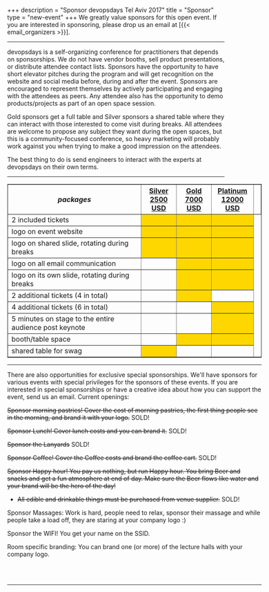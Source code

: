 +++
description = "Sponsor devopsdays Tel Aviv 2017"
title = "Sponsor"
type = "new-event"
+++
We greatly value sponsors for this open event.  If you are interested in sponsoring, please drop us an email at [{{< email_organizers >}}].

<hr>

devopsdays is a self-organizing conference for practitioners that depends on sponsorships. We do not have vendor booths, sell product presentations, or distribute attendee contact lists. Sponsors have the opportunity to have short elevator pitches during the program and will get recognition on the website and social media before, during and after the event. Sponsors are encouraged to represent themselves by actively participating and engaging with the attendees as peers. Any attendee also has the opportunity to demo products/projects as part of an open space session.
<p>
Gold sponsors get a full table and Silver sponsors a shared table where they can interact with those interested to come visit during breaks. All attendees are welcome to propose any subject they want during the open spaces, but this is a community-focused conference, so heavy marketing will probably work against you when trying to make a good impression on the attendees.
<p>
The best thing to do is send engineers to interact with the experts at devopsdays on their own terms.
<p>

<hr/>

<div style="width:590px">
<table border=1 cellspacing=1>
  <tr>
    <th><i>packages</i></th>
    <th><center><b><u>Silver<br />2500 USD</u></center></b></th>
    <th><center><b><u>Gold<br />7000 USD</u></center></b></th>
    <th><center><b><u>Platinum<br />12000 USD</u></center></b></th>
    <th></th>
  </tr>
<tr><td>2 included tickets</td><td bgcolor="gold">&nbsp;</td><td bgcolor="gold">&nbsp;</td><td bgcolor="gold">&nbsp;</td></tr>
<tr><td>logo on event website</td><td bgcolor="gold">&nbsp;</td><td bgcolor="gold">&nbsp;</td><td bgcolor="gold">&nbsp;</td></tr>
<tr><td>logo on shared slide, rotating during breaks</td><td bgcolor="gold">&nbsp;</td><td bgcolor="gold">&nbsp;</td><td bgcolor="gold">&nbsp;</td></tr>
<tr><td>logo on all email communication</td><td>&nbsp;</td><td bgcolor="gold">&nbsp;</td><td bgcolor="gold">&nbsp;</td></tr>
<tr><td>logo on its own slide, rotating during breaks</td><td>&nbsp;</td><td bgcolor="gold">&nbsp;</td><td bgcolor="gold">&nbsp;</td></tr>
<tr><td>2 additional tickets (4 in total)</td><td>&nbsp;</td><td bgcolor="gold">&nbsp;</td><td>&nbsp;</td></tr>
<tr><td>4 additional tickets (6 in total)</td><td>&nbsp;</td><td>&nbsp;</td><td bgcolor="gold">&nbsp;</td></tr>
<tr><td>5 minutes on stage to the entire audience post keynote</td><td>&nbsp;</td><td>&nbsp;</td><td bgcolor="gold">&nbsp;</td></tr>
<tr><td>booth/table space</td><td>&nbsp;</td><td bgcolor="gold">&nbsp;</td><td bgcolor="gold">&nbsp;</td></tr>
<tr><td>shared table for swag</td><td bgcolor="gold">&nbsp;</td><td>&nbsp;</td><td>&nbsp;</td></tr>
</table>
<hr/>
There are also opportunities for exclusive special sponsorships. We'll have sponsors for various events with special privileges for the sponsors of these events. If you are interested in special sponsorships or have a creative idea about how you can support the event, send us an email.
Current openings:

<strike>Sponsor morning pastries! Cover the cost of morning pastries, the first thing people see in the morning, and brand it with your logo.</strike> SOLD!

<strike>Sponsor Lunch! Cover lunch costs and you can brand it.</strike> SOLD!

<strike>Sponsor the Lanyards</strike> SOLD!


<strike>Sponsor Coffee! Cover the Coffee costs and brand the coffee cart.</strike> SOLD!

<strike>Sponsor Happy hour! You pay us nothing, but run Happy hour. You bring Beer and snacks and get a fun atmosphere at end of day. 
                    Make sure the Beer flows like water and your brand will be the hero of the day!                
* All edible and drinkable things must be purchased from venue supplier.</strike> SOLD!

Sponsor Massages: Work is hard, people need to relax, sponsor their massage and while people take a load off, they are staring at your company logo :)

Sponsor the WIFI! You get your name on the SSID.

Room specific branding:
You can brand one (or more) of the lecture halls with your company logo.


<br/>
<br/>


<hr/>